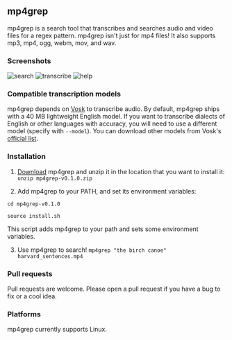 mp4grep
-------
mp4grep is a search tool that transcribes and searches audio and video files for a regex pattern. mp4grep isn't just for mp4 files! It also supports mp3, mp4, ogg, webm, mov, and wav.

### Screenshots
![search](https://github.com/o-oconnell/mp4grep/blob/main/screenshots/search.png)
![transcribe](https://github.com/o-oconnell/mp4grep/blob/main/screenshots/transcription.png)
![help](https://github.com/o-oconnell/mp4grep/blob/main/screenshots/helpscreen.png)

### Compatible transcription models
mp4grep depends on [Vosk](https://alphacephei.com/vosk/) to transcribe audio.
By default, mp4grep ships with a 40 MB lightweight English model. If you want to transcribe 
dialects of English or other languages with accuracy, you will need to use a different model (specify with `--model`).
You can download other models from Vosk's [official list](https://alphacephei.com/vosk/models).

### Installation
1. [Download](https://github.com/o-oconnell/mp4grep/releases) mp4grep and unzip it in the location that you want to install it: `unzip mp4grep-v0.1.0.zip`

2. Add mp4grep to your PATH, and set its environment variables: 

`cd mp4grep-v0.1.0`

`source install.sh`

This script adds mp4grep to your path and sets some environment variables.

3. Use mp4grep to search! `mp4grep "the birch canoe" harvard_sentences.mp4`

### Pull requests
Pull requests are welcome. Please open a pull request if you have a bug to fix or a cool idea.

### Platforms
mp4grep currently supports Linux.
